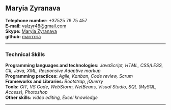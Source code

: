 ## Maryia Zyranava
**Telephone number:** +37525 79 75 457  
**E-mail:** valzyr48@gmail.com	  
**Skype:** [Maryia Zyranava](https://join.skype.com/invite/htFN8oaSZPaY)  
**github:** [marrrrria](https://github.com/marrrrria/)  
* * *   
### Technical Skills
**Programming languages and technologies:** *JavaScript, HTML, CSS/LESS, C#, Java, XML, Responsive Adaptive markup*  
**Programming practices:** *Agile, Kanban, Code review, Scrum*  
**Frameworks and Libraries:** *Bootstrap, jQuerry*  
**Tools:** *GIT, VS Code,  WebStorm, NetBeans, Visual Studio, SQL (MySQL, Access), Photoshop*  
**Other skills:** *video editing, Excel knowledge*  
* * *  

